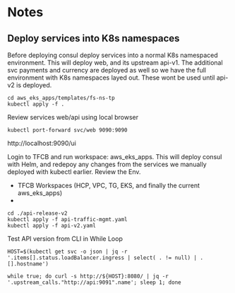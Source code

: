 # Notes

## Deploy services into K8s namespaces
Before deploying consul deploy services into a normal K8s namespaced environment.  This will deploy web, and its upstream api-v1.  The additional svc payments and currency are deployed as well so we have the full environment with K8s namespaces layed out.  These wont be used until api-v2 is deployed.
```
cd aws_eks_apps/templates/fs-ns-tp
kubectl apply -f .
```

Review services web/api using local browser
```
kubectl port-forward svc/web 9090:9090
```
http://localhost:9090/ui


Login to TFCB and run workspace: aws_eks_apps.  This will deploy consul with Helm, and redepoy any changes from the services we manually deployed with kubectl earlier.  Review the Env.
* TFCB Workspaces (HCP, VPC, TG, EKS, and finally the current aws_eks_apps)
* 
```
cd ./api-release-v2
kubectl apply -f api-traffic-mgmt.yaml
kubectl apply -f api-v2.yaml
```

Test API version from CLI in While Loop
```
HOST=$(kubectl get svc -o json | jq -r '.items[].status.loadBalancer.ingress | select( . != null) | .[].hostname')

while true; do curl -s http://${HOST}:8080/ | jq -r '.upstream_calls."http://api:9091".name'; sleep 1; done
```

